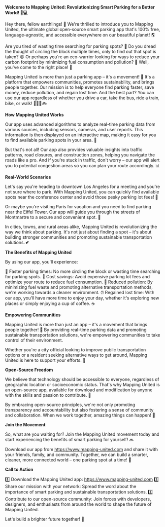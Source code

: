 **Welcome to Mapping United: Revolutionizing Smart Parking for a Better World! 🚗💻**

Hey there, fellow earthlings! 👋 We're thrilled to introduce you to Mapping United, the ultimate global open-source smart parking app that's 100% free, language-agnostic, and accessible everywhere on our beautiful planet! 🌎

Are you tired of wasting time searching for parking spots? 🔴 Do you dread the thought of circling the block multiple times, only to find out that spot is taken? 😩 Or perhaps you're an eco-warrior looking for ways to reduce your carbon footprint by minimizing fuel consumption and pollution? 🌟 Well, you've come to the right place! 🎉

Mapping United is more than just a parking app – it's a movement! 💪 It's a platform that empowers communities, promotes sustainability, and brings people together. Our mission is to help everyone find parking faster, save money, reduce pollution, and regain lost time. And the best part? You can use our app regardless of whether you drive a car, take the bus, ride a train, bike, or walk! 🚶‍♂️🚌🚲

**How Mapping United Works**

Our app uses advanced algorithms to analyze real-time parking data from various sources, including sensors, cameras, and user reports. This information is then displayed on an interactive map, making it easy for you to find available parking spots in your area. 📍

But that's not all! Our app also provides valuable insights into traffic patterns, road closures, and construction zones, helping you navigate the roads like a pro. And if you're stuck in traffic, don't worry – our app will alert you to potential congestion areas so you can plan your route accordingly. 📊

**Real-World Scenarios**

Let's say you're heading to downtown Los Angeles for a meeting and you're not sure where to park. With Mapping United, you can quickly find available spots near the conference center and avoid those pesky parking lot fees! 💸

Or maybe you're visiting Paris for vacation and you need to find parking near the Eiffel Tower. Our app will guide you through the streets of Montmartre to a secure and convenient spot. 🗼️

In cities, towns, and rural areas alike, Mapping United is revolutionizing the way we think about parking. It's not just about finding a spot – it's about building stronger communities and promoting sustainable transportation solutions. 💕

**The Benefits of Mapping United**

By using our app, you'll experience:

🔴 Faster parking times: No more circling the block or wasting time searching for parking spots.
💸 Cost savings: Avoid expensive parking lot fees and optimize your route to reduce fuel consumption.
🌟 Reduced pollution: By minimizing fuel waste and promoting alternative transportation methods, we're working towards a cleaner environment.
⏰ Regained lost time: With our app, you'll have more time to enjoy your day, whether it's exploring new places or simply enjoying a cup of coffee. ☕️

**Empowering Communities**

Mapping United is more than just an app – it's a movement that brings people together! 🌈 By providing real-time parking data and promoting sustainable transportation solutions, we're empowering communities to take control of their environment.

Whether you're a city official looking to improve public transportation options or a resident seeking alternative ways to get around, Mapping United is here to support your efforts. 💪

**Open-Source Freedom**

We believe that technology should be accessible to everyone, regardless of geographic location or socioeconomic status. That's why Mapping United is an open-source app, available for download and modification by anyone with the skills and passion to contribute. 🤖

By embracing open-source principles, we're not only promoting transparency and accountability but also fostering a sense of community and collaboration. When we work together, amazing things can happen! 🌟

**Join the Movement**

So, what are you waiting for? Join the Mapping United movement today and start experiencing the benefits of smart parking for yourself! 🔜

Download our app from https://www.mapping-united.com and share it with your friends, family, and community. Together, we can build a smarter, cleaner, more connected world – one parking spot at a time! 🌈

**Call to Action**

1️⃣ Download the Mapping United app: https://www.mapping-united.com
2️⃣ Share our mission with your network: Spread the word about the importance of smart parking and sustainable transportation solutions.
3️⃣ Contribute to our open-source community: Join forces with developers, designers, and enthusiasts from around the world to shape the future of Mapping United.

Let's build a brighter future together! 💫